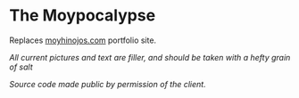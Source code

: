 # The Moypocalypse


Replaces [moyhinojos.com](https://www.moyhinojos.com/) portfolio site.

*All current pictures and text are filler, and should be taken with a hefty grain of salt*

*Source code made public by permission of the client.*
